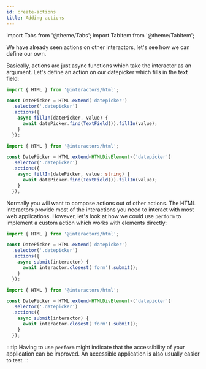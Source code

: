 ```yaml
---
id: create-actions
title: Adding actions
---
```


import Tabs from '@theme/Tabs';
import TabItem from '@theme/TabItem';

We have already seen actions on other interactors, let's see how we can define
our own.

Basically, actions are just async functions which take the interactor as an
argument. Let's define an action on our datepicker which fills in the text
field:

<Tabs groupId="language">
  <TabItem value="javascript" label="JavaScript" default>

  ```js
  import { HTML } from '@interactors/html';

  const DatePicker = HTML.extend('datepicker')
    .selector('.datepicker')
    .actions({
      async fillIn(datePicker, value) {
        await datePicker.find(TextField()).fillIn(value);
      }
    });
  ```

  </TabItem>
  <TabItem value="typescript" label="TypeScript">

  ```ts
  import { HTML } from '@interactors/html';

  const DatePicker = HTML.extend<HTMLDivElement>('datepicker')
    .selector('.datepicker')
    .actions({
      async fillIn(datePicker, value: string) {
        await datePicker.find(TextField()).fillIn(value);
      }
    });
  ```

  </TabItem>
</Tabs>

Normally you will want to compose actions out of other actions. The HTML
interactors provide most of the interactions you need to interact with most
web applications. However, let's look at how we could use `perform`
to implement a custom action which works with elements directly:

<Tabs groupId="language">
  <TabItem value="javascript" label="JavaScript" default>

  ```js
  import { HTML } from '@interactors/html';

  const DatePicker = HTML.extend('datepicker')
    .selector('.datepicker')
    .actions({
      async submit(interactor) {
        await interactor.closest('form').submit();
      }
    });
  ```

  </TabItem>
  <TabItem value="typescript" label="TypeScript">

  ```ts
  import { HTML } from '@interactors/html';

  const DatePicker = HTML.extend<HTMLDivElement>('datepicker')
    .selector('.datepicker')
    .actions({
      async submit(interactor) {
        await interactor.closest('form').submit();
      }
    });
  ```

  </TabItem>
</Tabs>

:::tip
Having to use `perform` might indicate that the accessibility of your
application can be improved. An accessible application is also usually easier
to test.
::
